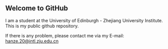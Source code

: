 ## Welcome to GitHub

I am a student at the University of Edinburgh - Zhejiang University Institute. This is my public github repository. 

  If there is any problem, please contact me via my E-mail:
  hanze.20@intl.zju.edu.cn
